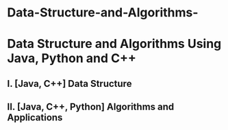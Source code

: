 # Data-Structure-and-Algorithms-
<h1>Data Structure and Algorithms Using Java, Python and C++</h1>

<h2>I. [Java, C++] Data Structure</h2>
<h2>II. [Java, C++, Python] Algorithms and Applications</h2>


